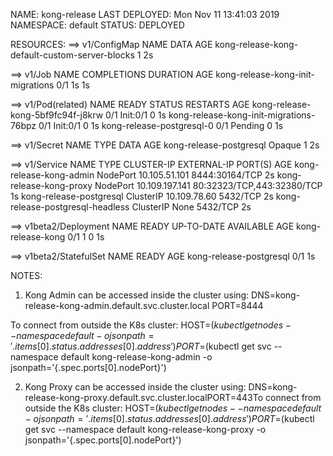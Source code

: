 NAME:   kong-release
LAST DEPLOYED: Mon Nov 11 13:41:03 2019
NAMESPACE: default
STATUS: DEPLOYED

RESOURCES:
==> v1/ConfigMap
NAME                                            DATA  AGE
kong-release-kong-default-custom-server-blocks  1     2s

==> v1/Job
NAME                               COMPLETIONS  DURATION  AGE
kong-release-kong-init-migrations  0/1          1s        1s

==> v1/Pod(related)
NAME                                     READY  STATUS    RESTARTS  AGE
kong-release-kong-5bf9fc94f-j8krw        0/1    Init:0/1  0         1s
kong-release-kong-init-migrations-76bpz  0/1    Init:0/1  0         1s
kong-release-postgresql-0                0/1    Pending   0         1s

==> v1/Secret
NAME                     TYPE    DATA  AGE
kong-release-postgresql  Opaque  1     2s

==> v1/Service
NAME                              TYPE       CLUSTER-IP      EXTERNAL-IP  PORT(S)                     AGE
kong-release-kong-admin           NodePort   10.105.51.101   <none>       8444:30164/TCP              2s
kong-release-kong-proxy           NodePort   10.109.197.141  <none>       80:32323/TCP,443:32380/TCP  1s
kong-release-postgresql           ClusterIP  10.109.78.60    <none>       5432/TCP                    2s
kong-release-postgresql-headless  ClusterIP  None            <none>       5432/TCP                    2s

==> v1beta2/Deployment
NAME               READY  UP-TO-DATE  AVAILABLE  AGE
kong-release-kong  0/1    1           0          1s

==> v1beta2/StatefulSet
NAME                     READY  AGE
kong-release-postgresql  0/1    1s


NOTES:
1. Kong Admin can be accessed inside the cluster using:
     DNS=kong-release-kong-admin.default.svc.cluster.local
     PORT=8444

To connect from outside the K8s cluster:
     HOST=$(kubectl get nodes --namespace default -o jsonpath='{.items[0].status.addresses[0].address}')
     PORT=$(kubectl get svc --namespace default kong-release-kong-admin -o jsonpath='{.spec.ports[0].nodePort}')


2. Kong Proxy can be accessed inside the cluster using:
     DNS=kong-release-kong-proxy.default.svc.cluster.localPORT=443To connect from outside the K8s cluster:
     HOST=$(kubectl get nodes --namespace default -o jsonpath='{.items[0].status.addresses[0].address}')
     PORT=$(kubectl get svc --namespace default kong-release-kong-proxy -o jsonpath='{.spec.ports[0].nodePort}')